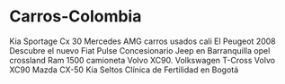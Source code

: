 # Carros-Colombia
Kia Sportage Cx 30 Mercedes AMG  carros usados cali El Peugeot 2008 Descubre el nuevo Fiat Pulse Concesionario Jeep en Barranquilla opel crossland Ram 1500 camioneta Volvo XC90. Volkswagen T-Cross Volvo XC90 Mazda CX-50 Kia Seltos Clínica de Fertilidad en Bogotá
